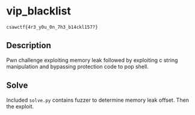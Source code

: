 # vip_blacklist
`csawctf{4r3_y0u_0n_7h3_b14ckl157?}`

## Description
Pwn challenge exploiting memory leak followed by exploiting c string manipulation and bypassing protection code to pop shell.

## Solve
Included `solve.py` contains fuzzer to determine memory leak offset. Then the exploit.

